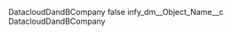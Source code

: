 <?xml version="1.0" encoding="UTF-8"?>
<CustomMetadata xmlns="http://soap.sforce.com/2006/04/metadata" xmlns:xsi="http://www.w3.org/2001/XMLSchema-instance" xmlns:xsd="http://www.w3.org/2001/XMLSchema">
    <label>DatacloudDandBCompany</label>
    <protected>false</protected>
    <values>
        <field>infy_dm__Object_Name__c</field>
        <value xsi:type="xsd:string">DatacloudDandBCompany</value>
    </values>
</CustomMetadata>
